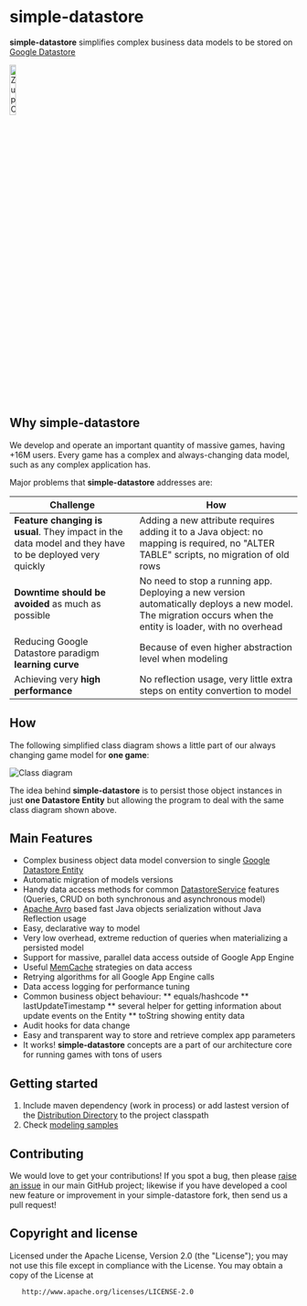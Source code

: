 simple-datastore
================

**simple-datastore** simplifies complex business data models to be stored on [Google Datastore]

<img width="15%" src="https://raw.githubusercontent.com/ZupCat/simple-datastore/master/doc/zupcat.png" alt="ZupCat Logo" title="ZupCat" align="center" />


## Why **simple-datastore**

We develop and operate an important quantity of massive games, having +16M users. 
Every game has a complex and always-changing data model, such as any complex application has.

Major problems that **simple-datastore** addresses are:



| **Challenge**                                 | **How**                                       |
|-----------------------------------------------|-----------------------------------------------|
| **Feature changing is usual**. They impact in the data model and they have to be deployed very quickly | Adding a new attribute requires adding it to a Java object: no mapping is required, no "ALTER TABLE" scripts, no migration of old rows |
| **Downtime should be avoided** as much as possible | No need to stop a running app. Deploying a new version automatically deploys a new model. The migration occurs when the entity is loader, with no overhead |
| Reducing Google Datastore paradigm **learning curve** | Because of even higher abstraction level when modeling |
| Achieving very **high performance** | No reflection usage, very little extra steps on entity convertion to model |


## How

The following simplified class diagram shows a little part of our always changing game model for **one game**:


<img src="https://raw.githubusercontent.com/ZupCat/simple-datastore/master/doc/model.png" alt="Class diagram" title="Class diagram" align="center" />


The idea behind **simple-datastore** is to persist those object instances in just **one Datastore Entity** but allowing the program to deal with the same class diagram shown above.


## Main Features

* Complex business object data model conversion to single [Google Datastore Entity]
* Automatic migration of models versions 
* Handy data access methods for common [DatastoreService] features (Queries, CRUD on both synchronous and asynchronous model)
* [Apache Avro] based fast Java objects serialization without Java Reflection usage
* Easy, declarative way to model
* Very low overhead, extreme reduction of queries when materializing a persisted model 
* Support for massive, parallel data access outside of Google App Engine
* Useful [MemCache] strategies on data access
* Retrying algorithms for all Google App Engine calls
* Data access logging for performance tuning
* Common business object behaviour:
** equals/hashcode
** lastUpdateTimestamp
** several helper for getting information about update events on the Entity
** toString showing entity data
* Audit hooks for data change
* Easy and transparent way to store and retrieve complex app parameters
* It works! **simple-datastore** concepts are a part of our architecture core for running games with tons of users 


## Getting started
1. Include maven dependency (work in process) or add lastest version of the [Distribution Directory] to the project classpath
2. Check [modeling samples]


## Contributing

We would love to get your contributions! If you spot a bug, then please [raise an issue] in our main GitHub project; likewise if you have developed a cool new feature or improvement in your simple-datastore fork, then send us a pull request!

## Copyright and license

 Licensed under the Apache License, Version 2.0 (the "License");
   you may not use this file except in compliance with the License.
   You may obtain a copy of the License at

       http://www.apache.org/licenses/LICENSE-2.0


[Google Datastore]:https://developers.google.com/appengine/docs/java/datastore/
[Google Datastore Entity]:https://developers.google.com/appengine/docs/java/datastore/entities
[DatastoreService]:https://developers.google.com/appengine/docs/java/javadoc/com/google/appengine/api/datastore/DatastoreService
[MemCache]:https://developers.google.com/appengine/docs/java/memcache/
[Distribution Directory]:https://github.com/ZupCat/simple-datastore/tree/master/dist
[raise an issue]:https://github.com/ZupCat/simple-datastore/issues
[modeling samples]:sss
[Apache Avro]:http://avro.apache.org/

